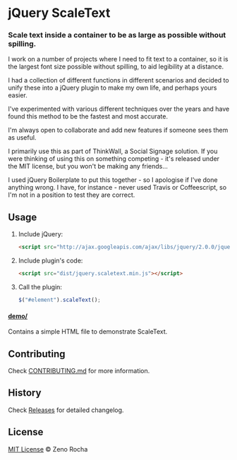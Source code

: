 # jQuery ScaleText

### Scale text inside a container to be as large as possible without spilling.

I work on a number of projects where I need to fit text to a container, so it is the largest font size possible without spilling, to aid legibility at a distance.

I had a collection of different functions in different scenarios and decided to unify these into a jQuery plugin to make my own life, and perhaps yours easier.

I've experimented with various different techniques over the years and have found this method to be the fastest and most accurate. 

I'm always open to collaborate and add new features if someone sees them as useful. 

I primarily use this as part of ThinkWall, a Social Signage solution. If you were thinking of using this on something competing - it's released under the MIT license, but you won't be making any friends...

I used jQuery Boilerplate to put this together - so I apologise if I've done anything wrong. I have, for instance - never used Travis or Coffeescript, so I'm not in a position to test they are correct.

## Usage

1. Include jQuery:

	```html
	<script src="http://ajax.googleapis.com/ajax/libs/jquery/2.0.0/jquery.min.js"></script>
	```

2. Include plugin's code:

	```html
	<script src="dist/jquery.scaletext.min.js"></script>
	```

3. Call the plugin:

	```javascript
	$("#element").scaleText();
	```

#### [demo/](https://github.com/unclespode/jquery-scaletext/tree/master/demo)

Contains a simple HTML file to demonstrate ScaleText.

## Contributing

Check [CONTRIBUTING.md](https://github.com/unclespode/jquery-scaletext/blob/master/CONTRIBUTING.md) for more information.

## History

Check [Releases](https://github.com/unclespode/jquery-scaletext/releases) for detailed changelog.

## License

[MIT License](http://zenorocha.mit-license.org/) © Zeno Rocha
